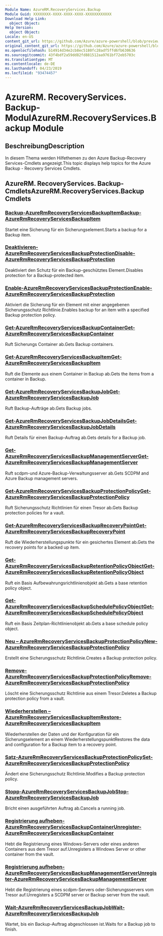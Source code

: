 ```yaml
---
Module Name: AzureRM.RecoveryServices.Backup
Module Guid: XXXXXXXX-XXXX-XXXX-XXXX-XXXXXXXXXXXX
Download Help Link:
  object Object: 
Help Version:
  object Object: 
Locale: en-US
content_git_url: https://github.com/Azure/azure-powershell/blob/preview/src/ResourceManager/RecoveryServices.Backup/Commands.RecoveryServices.Backup/help/AzureRM.RecoveryServices.Backup.md
original_content_git_url: https://github.com/Azure/azure-powershell/blob/preview/src/ResourceManager/RecoveryServices.Backup/Commands.RecoveryServices.Backup/help/AzureRM.RecoveryServices.Backup.md
ms.openlocfilehash: b14914d34e2cb8ec5180fc28adf5ffd6fb630636
ms.sourcegitcommit: 43f4bdf2a59dd82fd881512aa9761bf72eb5703c
ms.translationtype: MT
ms.contentlocale: de-DE
ms.lasthandoff: 04/23/2019
ms.locfileid: "93474457"
---
```

# <span data-ttu-id="bb362-101">AzureRM. RecoveryServices. Backup-Modul</span><span class="sxs-lookup"><span data-stu-id="bb362-101">AzureRM.RecoveryServices.Backup Module</span></span>
## <span data-ttu-id="bb362-102">Beschreibung</span><span class="sxs-lookup"><span data-stu-id="bb362-102">Description</span></span>
<span data-ttu-id="bb362-103">In diesem Thema werden Hilfethemen zu den Azure Backup-Recovery Services-Cmdlets angezeigt.</span><span class="sxs-lookup"><span data-stu-id="bb362-103">This topic displays help topics for the Azure Backup - Recovery Services Cmdlets.</span></span>

## <span data-ttu-id="bb362-104">AzureRM. RecoveryServices. Backup-Cmdlets</span><span class="sxs-lookup"><span data-stu-id="bb362-104">AzureRM.RecoveryServices.Backup Cmdlets</span></span>
### [<span data-ttu-id="bb362-105">Backup-AzureRmRecoveryServicesBackupItem</span><span class="sxs-lookup"><span data-stu-id="bb362-105">Backup-AzureRmRecoveryServicesBackupItem</span></span>](Backup-AzureRmRecoveryServicesBackupItem.md)
<span data-ttu-id="bb362-106">Startet eine Sicherung für ein Sicherungselement.</span><span class="sxs-lookup"><span data-stu-id="bb362-106">Starts a backup for a Backup item.</span></span>

### [<span data-ttu-id="bb362-107">Deaktivieren-AzureRmRecoveryServicesBackupProtection</span><span class="sxs-lookup"><span data-stu-id="bb362-107">Disable-AzureRmRecoveryServicesBackupProtection</span></span>](Disable-AzureRmRecoveryServicesBackupProtection.md)
<span data-ttu-id="bb362-108">Deaktiviert den Schutz für ein Backup-geschütztes Element.</span><span class="sxs-lookup"><span data-stu-id="bb362-108">Disables protection for a Backup-protected item.</span></span>

### [<span data-ttu-id="bb362-109">Enable-AzureRmRecoveryServicesBackupProtection</span><span class="sxs-lookup"><span data-stu-id="bb362-109">Enable-AzureRmRecoveryServicesBackupProtection</span></span>](Enable-AzureRmRecoveryServicesBackupProtection.md)
<span data-ttu-id="bb362-110">Aktiviert die Sicherung für ein Element mit einer angegebenen Sicherungsschutz Richtlinie.</span><span class="sxs-lookup"><span data-stu-id="bb362-110">Enables backup for an item with a specified Backup protection policy.</span></span>

### [<span data-ttu-id="bb362-111">Get-AzureRmRecoveryServicesBackupContainer</span><span class="sxs-lookup"><span data-stu-id="bb362-111">Get-AzureRmRecoveryServicesBackupContainer</span></span>](Get-AzureRmRecoveryServicesBackupContainer.md)
<span data-ttu-id="bb362-112">Ruft Sicherungs Container ab.</span><span class="sxs-lookup"><span data-stu-id="bb362-112">Gets Backup containers.</span></span>

### [<span data-ttu-id="bb362-113">Get-AzureRmRecoveryServicesBackupItem</span><span class="sxs-lookup"><span data-stu-id="bb362-113">Get-AzureRmRecoveryServicesBackupItem</span></span>](Get-AzureRmRecoveryServicesBackupItem.md)
<span data-ttu-id="bb362-114">Ruft die Elemente aus einem Container in Backup ab.</span><span class="sxs-lookup"><span data-stu-id="bb362-114">Gets the items from a container in Backup.</span></span>

### [<span data-ttu-id="bb362-115">Get-AzureRmRecoveryServicesBackupJob</span><span class="sxs-lookup"><span data-stu-id="bb362-115">Get-AzureRmRecoveryServicesBackupJob</span></span>](Get-AzureRmRecoveryServicesBackupJob.md)
<span data-ttu-id="bb362-116">Ruft Backup-Aufträge ab.</span><span class="sxs-lookup"><span data-stu-id="bb362-116">Gets Backup jobs.</span></span>

### [<span data-ttu-id="bb362-117">Get-AzureRmRecoveryServicesBackupJobDetails</span><span class="sxs-lookup"><span data-stu-id="bb362-117">Get-AzureRmRecoveryServicesBackupJobDetails</span></span>](Get-AzureRmRecoveryServicesBackupJobDetails.md)
<span data-ttu-id="bb362-118">Ruft Details für einen Backup-Auftrag ab.</span><span class="sxs-lookup"><span data-stu-id="bb362-118">Gets details for a Backup job.</span></span>

### [<span data-ttu-id="bb362-119">Get-AzureRmRecoveryServicesBackupManagementServer</span><span class="sxs-lookup"><span data-stu-id="bb362-119">Get-AzureRmRecoveryServicesBackupManagementServer</span></span>](Get-AzureRmRecoveryServicesBackupManagementServer.md)
<span data-ttu-id="bb362-120">Ruft scdpm-und Azure-Backup-Verwaltungsserver ab.</span><span class="sxs-lookup"><span data-stu-id="bb362-120">Gets SCDPM and Azure Backup management servers.</span></span>

### [<span data-ttu-id="bb362-121">Get-AzureRmRecoveryServicesBackupProtectionPolicy</span><span class="sxs-lookup"><span data-stu-id="bb362-121">Get-AzureRmRecoveryServicesBackupProtectionPolicy</span></span>](Get-AzureRmRecoveryServicesBackupProtectionPolicy.md)
<span data-ttu-id="bb362-122">Ruft Sicherungsschutz Richtlinien für einen Tresor ab.</span><span class="sxs-lookup"><span data-stu-id="bb362-122">Gets Backup protection policies for a vault.</span></span>

### [<span data-ttu-id="bb362-123">Get-AzureRmRecoveryServicesBackupRecoveryPoint</span><span class="sxs-lookup"><span data-stu-id="bb362-123">Get-AzureRmRecoveryServicesBackupRecoveryPoint</span></span>](Get-AzureRmRecoveryServicesBackupRecoveryPoint.md)
<span data-ttu-id="bb362-124">Ruft die Wiederherstellungspunkte für ein gesichertes Element ab.</span><span class="sxs-lookup"><span data-stu-id="bb362-124">Gets the recovery points for a backed up item.</span></span>

### [<span data-ttu-id="bb362-125">Get-AzureRmRecoveryServicesBackupRetentionPolicyObject</span><span class="sxs-lookup"><span data-stu-id="bb362-125">Get-AzureRmRecoveryServicesBackupRetentionPolicyObject</span></span>](Get-AzureRmRecoveryServicesBackupRetentionPolicyObject.md)
<span data-ttu-id="bb362-126">Ruft ein Basis Aufbewahrungsrichtlinienobjekt ab.</span><span class="sxs-lookup"><span data-stu-id="bb362-126">Gets a base retention policy object.</span></span>

### [<span data-ttu-id="bb362-127">Get-AzureRmRecoveryServicesBackupSchedulePolicyObject</span><span class="sxs-lookup"><span data-stu-id="bb362-127">Get-AzureRmRecoveryServicesBackupSchedulePolicyObject</span></span>](Get-AzureRmRecoveryServicesBackupSchedulePolicyObject.md)
<span data-ttu-id="bb362-128">Ruft ein Basis Zeitplan-Richtlinienobjekt ab.</span><span class="sxs-lookup"><span data-stu-id="bb362-128">Gets a base schedule policy object.</span></span>

### [<span data-ttu-id="bb362-129">Neu – AzureRmRecoveryServicesBackupProtectionPolicy</span><span class="sxs-lookup"><span data-stu-id="bb362-129">New-AzureRmRecoveryServicesBackupProtectionPolicy</span></span>](New-AzureRmRecoveryServicesBackupProtectionPolicy.md)
<span data-ttu-id="bb362-130">Erstellt eine Sicherungsschutz Richtlinie.</span><span class="sxs-lookup"><span data-stu-id="bb362-130">Creates a Backup protection policy.</span></span>

### [<span data-ttu-id="bb362-131">Remove-AzureRmRecoveryServicesBackupProtectionPolicy</span><span class="sxs-lookup"><span data-stu-id="bb362-131">Remove-AzureRmRecoveryServicesBackupProtectionPolicy</span></span>](Remove-AzureRmRecoveryServicesBackupProtectionPolicy.md)
<span data-ttu-id="bb362-132">Löscht eine Sicherungsschutz Richtlinie aus einem Tresor.</span><span class="sxs-lookup"><span data-stu-id="bb362-132">Deletes a Backup protection policy from a vault.</span></span>

### [<span data-ttu-id="bb362-133">Wiederherstellen – AzureRmRecoveryServicesBackupItem</span><span class="sxs-lookup"><span data-stu-id="bb362-133">Restore-AzureRmRecoveryServicesBackupItem</span></span>](Restore-AzureRmRecoveryServicesBackupItem.md)
<span data-ttu-id="bb362-134">Wiederherstellen der Daten und der Konfiguration für ein Sicherungselement an einem Wiederherstellungspunkt</span><span class="sxs-lookup"><span data-stu-id="bb362-134">Restores the data and configuration for a Backup item to a recovery point.</span></span>

### [<span data-ttu-id="bb362-135">Satz-AzureRmRecoveryServicesBackupProtectionPolicy</span><span class="sxs-lookup"><span data-stu-id="bb362-135">Set-AzureRmRecoveryServicesBackupProtectionPolicy</span></span>](Set-AzureRmRecoveryServicesBackupProtectionPolicy.md)
<span data-ttu-id="bb362-136">Ändert eine Sicherungsschutz Richtlinie.</span><span class="sxs-lookup"><span data-stu-id="bb362-136">Modifies a Backup protection policy.</span></span>

### [<span data-ttu-id="bb362-137">Stopp-AzureRmRecoveryServicesBackupJob</span><span class="sxs-lookup"><span data-stu-id="bb362-137">Stop-AzureRmRecoveryServicesBackupJob</span></span>](Stop-AzureRmRecoveryServicesBackupJob.md)
<span data-ttu-id="bb362-138">Bricht einen ausgeführten Auftrag ab.</span><span class="sxs-lookup"><span data-stu-id="bb362-138">Cancels a running job.</span></span>

### [<span data-ttu-id="bb362-139">Registrierung aufheben-AzureRmRecoveryServicesBackupContainer</span><span class="sxs-lookup"><span data-stu-id="bb362-139">Unregister-AzureRmRecoveryServicesBackupContainer</span></span>](Unregister-AzureRmRecoveryServicesBackupContainer.md)
<span data-ttu-id="bb362-140">Hebt die Registrierung eines Windows-Servers oder eines anderen Containers aus dem Tresor auf.</span><span class="sxs-lookup"><span data-stu-id="bb362-140">Unregisters a Windows Server or other container from the vault.</span></span>

### [<span data-ttu-id="bb362-141">Registrierung aufheben-AzureRmRecoveryServicesBackupManagementServer</span><span class="sxs-lookup"><span data-stu-id="bb362-141">Unregister-AzureRmRecoveryServicesBackupManagementServer</span></span>](Unregister-AzureRmRecoveryServicesBackupManagementServer.md)
<span data-ttu-id="bb362-142">Hebt die Registrierung eines scdpm-Servers oder-Sicherungsservers vom Tresor auf.</span><span class="sxs-lookup"><span data-stu-id="bb362-142">Unregisters a SCDPM server or Backup server from the vault.</span></span>

### [<span data-ttu-id="bb362-143">Wait-AzureRmRecoveryServicesBackupJob</span><span class="sxs-lookup"><span data-stu-id="bb362-143">Wait-AzureRmRecoveryServicesBackupJob</span></span>](Wait-AzureRmRecoveryServicesBackupJob.md)
<span data-ttu-id="bb362-144">Wartet, bis ein Backup-Auftrag abgeschlossen ist.</span><span class="sxs-lookup"><span data-stu-id="bb362-144">Waits for a Backup job to finish.</span></span>

